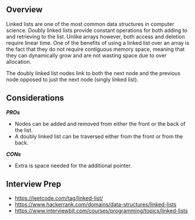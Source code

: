 ## Overview

Linked lists are one of the most common data structures in computer science.  Doubly linked lists provide constant operations for both adding to and retrieving to the list.  Unlike arrays however, both access and deletion require linear time.  One of the benefits of using a linked list over an array is the fact that they do not require contiguous memory space, meaning that they can dynamically grow and are not wasting space due to over allocation.

The doubly linked list nodes link to both the next node and the previous node opposed to just the next node (singly linked list).

## Considerations

***PROs***
* Nodes can be added and removed from either the front or the back of the list.
* A doubly linked list can be traversed either from the front or from the back.

***CONs***
* Extra is space needed for the additional pointer.

## Interview Prep

* https://leetcode.com/tag/linked-list/
* https://www.hackerrank.com/domains/data-structures/linked-lists
* https://www.interviewbit.com/courses/programming/topics/linked-lists